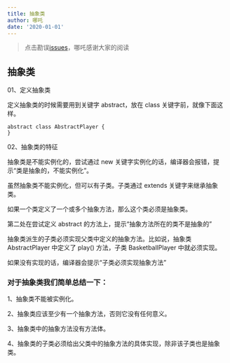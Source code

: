 ```yaml
---
title: 抽象类
author: 哪吒
date: '2020-01-01'
---
```


> 点击勘误[issues](https://github.com/webVueBlog/JavaPlusDoc/issues)，哪吒感谢大家的阅读

## 抽象类

01、定义抽象类

定义抽象类的时候需要用到关键字 abstract，放在 class 关键字前，就像下面这样。


	abstract class AbstractPlayer {
	}

02、抽象类的特征

抽象类是不能实例化的，尝试通过 new 关键字实例化的话，编译器会报错，提示“类是抽象的，不能实例化”。

虽然抽象类不能实例化，但可以有子类。子类通过 extends 关键字来继承抽象类。

如果一个类定义了一个或多个抽象方法，那么这个类必须是抽象类。

第二处在尝试定义 abstract 的方法上，提示“抽象方法所在的类不是抽象的”

抽象类派生的子类必须实现父类中定义的抽象方法。比如说，抽象类 AbstractPlayer 中定义了 play() 方法，子类 BasketballPlayer 中就必须实现。


如果没有实现的话，编译器会提示“子类必须实现抽象方法”

### 对于抽象类我们简单总结一下：

1、抽象类不能被实例化。

2、抽象类应该至少有一个抽象方法，否则它没有任何意义。

3、抽象类中的抽象方法没有方法体。

4、抽象类的子类必须给出父类中的抽象方法的具体实现，除非该子类也是抽象类。



